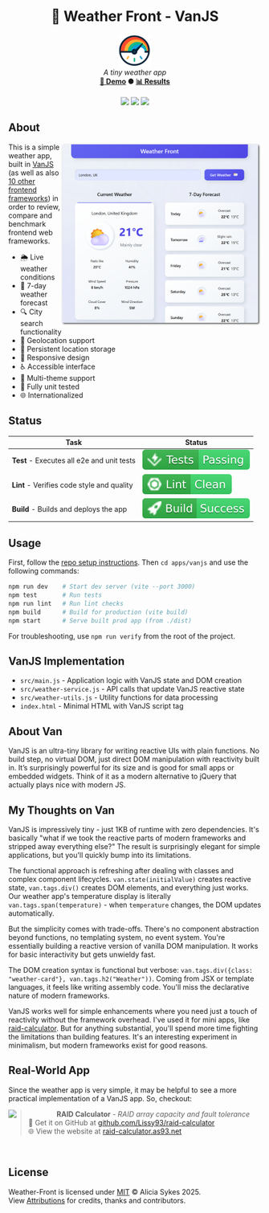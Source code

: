 <!-- start_header -->
<h1 align="center">🚐 Weather Front - VanJS</h1>

<p align="center">
  <img width="64" src="https://raw.githubusercontent.com/lissy93/framework-benchmarks/refs/heads/main/assets/favicon.png" /><br>
  <i>A tiny weather app</i>
  <br>
  <b><a href="/">🚀 Demo</a> ● <a href="https://frontend-framework-benchmarks.as93.net">📊 Results</a></b>
  <br><br>
  <a href="https://vanjs.org/" target="_blank"><img src="https://img.shields.io/badge/Framework-VanJS-F44336?logo=vitess&logoColor=fff&labelColor=F44336" /></a>
  <a href="https://github.com/Lissy93/framework-benchmarks/blob/main/LICENSE"><img src="https://img.shields.io/badge/License-MIT-AE56FF?logo=googledocs&logoColor=fff&labelColor=8A2BE2" /></a>
  <a href="https://github.com/lissy93"><img src="https://img.shields.io/badge/Author-Lissy93-EA4AAA?logo=githubsponsors&logoColor=fff&labelColor=E31591" /></a>
</p>
<!-- end_header -->

<!-- start_about -->

## About

<img align="right" src="/assets/screenshot.png" width="400">

This is a simple weather app, built in [VanJS](https://vanjs.org/) (as well as also [10 other frontend frameworks](/)) in order to review, compare and benchmark frontend web frameworks.

- 🌦️ Live weather conditions
- 📅 7-day weather forecast
- 🔍 City search functionality
- 📍 Geolocation support
- 💾 Persistent location storage
- 📱 Responsive design
- ♿ Accessible interface
- 🎨 Multi-theme support
- 🧪 Fully unit tested
- 🌐 Internationalized

<!-- end_about -->

<!-- start_status -->

## Status

| Task | Status |
|---|---|
| **Test** - Executes all e2e and unit tests | [![Test Status](https://raw.githubusercontent.com/lissy93/framework-benchmarks/refs/heads/badges/test-vanjs.svg)](https://github.com/lissy93/framework-benchmarks/actions/workflows/test.yml) |
| **Lint** - Verifies code style and quality | [![Lint Status](https://raw.githubusercontent.com/lissy93/framework-benchmarks/refs/heads/badges/lint-vanjs.svg)](https://github.com/lissy93/framework-benchmarks/actions/workflows/lint.yml) |
| **Build** - Builds and deploys the app | [![Build Status](https://raw.githubusercontent.com/lissy93/framework-benchmarks/refs/heads/badges/build-vanjs.svg)](https://github.com/lissy93/framework-benchmarks/actions/workflows/build.yml) |

<!-- end_status -->

<!-- start_usage -->

## Usage

First, follow the [repo setup instructions](https://github.com/lissy93/framework-benchmarks?tab=readme-ov-file#usage). Then `cd apps/vanjs` and use the following commands:

```bash
npm run dev    # Start dev server (vite --port 3000)
npm test       # Run tests
npm run lint   # Run lint checks
npm build      # Build for production (vite build)
npm start      # Serve built prod app (from ./dist)
```

For troubleshooting, use `npm run verify` from the root of the project.

<!-- end_usage -->

## VanJS Implementation
<!-- start_framework_specific -->
- `src/main.js` - Application logic with VanJS state and DOM creation
- `src/weather-service.js` - API calls that update VanJS reactive state
- `src/weather-utils.js` - Utility functions for data processing
- `index.html` - Minimal HTML with VanJS script tag
<!-- end_framework_specific -->

## About Van
<!-- start_framework_description -->
VanJS is an ultra-tiny library for writing reactive UIs with plain functions. 
No build step, no virtual DOM, just direct DOM manipulation with reactivity built in. 
It’s surprisingly powerful for its size and is good for small apps or embedded widgets. 
Think of it as a modern alternative to jQuery that actually plays nice with modern JS.

<!-- end_framework_description -->

## My Thoughts on Van
<!-- start_my_thoughts -->
VanJS is impressively tiny - just 1KB of runtime with zero dependencies. It's basically "what if we took the reactive parts of modern frameworks and stripped away everything else?" The result is surprisingly elegant for simple applications, but you'll quickly bump into its limitations.

The functional approach is refreshing after dealing with classes and complex component lifecycles. `van.state(initialValue)` creates reactive state, `van.tags.div()` creates DOM elements, and everything just works. Our weather app's temperature display is literally `van.tags.span(temperature)` - when `temperature` changes, the DOM updates automatically.

But the simplicity comes with trade-offs. There's no component abstraction beyond functions, no templating system, no event system. You're essentially building a reactive version of vanilla DOM manipulation. It works for basic interactivity but gets unwieldy fast.

The DOM creation syntax is functional but verbose: `van.tags.div({class: "weather-card"}, van.tags.h2("Weather"))`. Coming from JSX or template languages, it feels like writing assembly code. You'll miss the declarative nature of modern frameworks.

VanJS works well for simple enhancements where you need just a touch of reactivity without the framework overhead. I've used it for mini apps, like [raid-calculator](https://github.com/lissy93/raid-calculator). But for anything substantial, you'll spend more time fighting the limitations than building features. It's an interesting experiment in minimalism, but modern frameworks exist for good reasons.
<!-- end_my_thoughts -->


<!-- start_real_world_app -->

## Real-World App
Since the weather app is very simple, it may be helpful to see a more practical implementation of a VanJS app. So, checkout:

<a href="https://github.com/Lissy93/raid-calculator"><img align="left" src="https://storage.googleapis.com/as93-screenshots/project-screenshots/raid-caclularor.png" width="96"></a>

> **RAID Calculator** - _RAID array capacity and fault tolerance_<br>
> 🐙 Get it on GitHub at [github.com/Lissy93/raid-calculator](https://github.com/Lissy93/raid-calculator)<br>
> 🌐 View the website at [raid-calculator.as93.net](https://raid-calculator.as93.net/)

<br>
<!-- end_real_world_app -->

<!-- start_license -->

## License

Weather-Front is licensed under [MIT](https://github.com/lissy93/framework-benchmarks/blob/main/LICENSE) © Alicia Sykes 2025.<br>
View [Attributions](https://github.com/lissy93/framework-benchmarks?tab=readme-ov-file#attributions) for credits, thanks and contributors.

<!-- end_license -->
